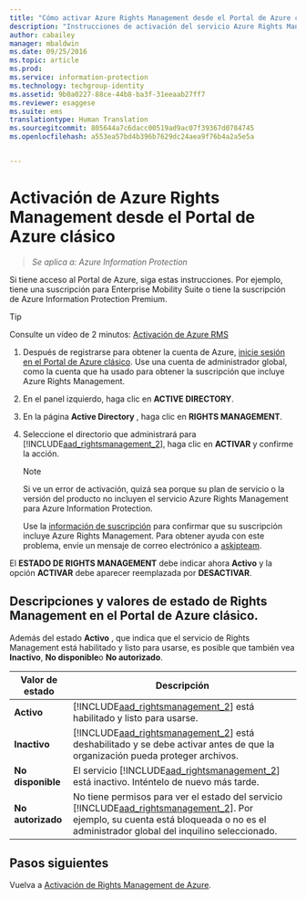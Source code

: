 ```yaml
---
title: "Cómo activar Azure Rights Management desde el Portal de Azure clásico | Azure Information Protection"
description: "Instrucciones de activación del servicio Azure Rights Management cuando tiene acceso a Azure Portal. Por ejemplo, tiene una suscripción para Enterprise Mobility Suite o tiene la suscripción de Azure Information Protection Premium."
author: cabailey
manager: mbaldwin
ms.date: 09/25/2016
ms.topic: article
ms.prod: 
ms.service: information-protection
ms.technology: techgroup-identity
ms.assetid: 9b0a0227-88ce-44b8-ba3f-31eeaab27ff7
ms.reviewer: esaggese
ms.suite: ems
translationtype: Human Translation
ms.sourcegitcommit: 805644a7c6dacc00519ad9ac07f39367d0784745
ms.openlocfilehash: a553ea57bd4b396b7629dc24aea9f76b4a2a5e5a


---
```


# Activación de Azure Rights Management desde el Portal de Azure clásico

>*Se aplica a: Azure Information Protection*


Si tiene acceso al Portal de Azure, siga estas instrucciones. Por ejemplo, tiene una suscripción para Enterprise Mobility Suite o tiene la suscripción de Azure Information Protection Premium.

> [!TIP]
> Consulte un vídeo de 2 minutos: [Activación de Azure RMS](https://channel9.msdn.com/series/pit-stop-enterprise-mobility-suite/activate-azure-rms)

1.  Después de registrarse para obtener la cuenta de Azure, [inicie sesión en el Portal de Azure clásico](http://go.microsoft.com/fwlink/p/?LinkID=275081). Use una cuenta de administrador global, como la cuenta que ha usado para obtener la suscripción que incluye Azure Rights Management.

2.  En el panel izquierdo, haga clic en **ACTIVE DIRECTORY**.

3.  En la página **Active Directory** , haga clic en **RIGHTS MANAGEMENT**.

4.  Seleccione el directorio que administrará para [!INCLUDE[aad_rightsmanagement_2](../includes/aad_rightsmanagement_2_md.md)], haga clic en **ACTIVAR** y confirme la acción.

    > [!NOTE]
    >Si ve un error de activación, quizá sea porque su plan de servicio o la versión del producto no incluyen el servicio Azure Rights Management para Azure Information Protection.
    >
    >Use la [información de suscripción](https://go.microsoft.com/fwlink/?LinkId=827589) para confirmar que su suscripción incluye Azure Rights Management. Para obtener ayuda con este problema, envíe un mensaje de correo electrónico a [askipteam](mailto:askipteam?subject=I%20cannot%20activate%20RMS).


El **ESTADO DE RIGHTS MANAGEMENT** debe indicar ahora **Activo** y la opción **ACTIVAR** debe aparecer reemplazada por **DESACTIVAR**.

## Descripciones y valores de estado de Rights Management en el Portal de Azure clásico.
Además del estado **Activo** , que indica que el servicio de Rights Management está habilitado y listo para usarse, es posible que también vea **Inactivo**, **No disponible**o **No autorizado**.

|Valor de estado|Descripción|
|----------------|---------------|
|**Activo**|[!INCLUDE[aad_rightsmanagement_2](../includes/aad_rightsmanagement_2_md.md)] está habilitado y listo para usarse.|
|**Inactivo**|[!INCLUDE[aad_rightsmanagement_2](../includes/aad_rightsmanagement_2_md.md)] está deshabilitado y se debe activar antes de que la organización pueda proteger archivos.|
|**No disponible**|El servicio [!INCLUDE[aad_rightsmanagement_2](../includes/aad_rightsmanagement_2_md.md)] está inactivo. Inténtelo de nuevo más tarde.|
|**No autorizado**|No tiene permisos para ver el estado del servicio [!INCLUDE[aad_rightsmanagement_2](../includes/aad_rightsmanagement_2_md.md)]. Por ejemplo, su cuenta está bloqueada o no es el administrador global del inquilino seleccionado.|

## Pasos siguientes
Vuelva a [Activación de Rights Management de Azure](activate-service.md).


<!--HONumber=Sep16_HO4-->


